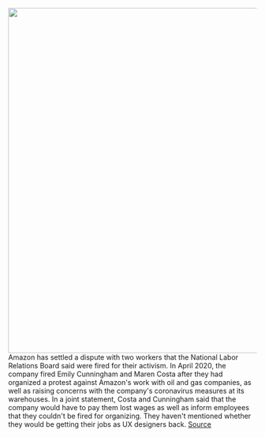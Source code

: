 <img src='https://cdn.vox-cdn.com/thumbor/njCmdM77r6aiuehn2QwGXZlj61I=/0x0:3000x2000/1200x800/filters:focal(1260x760:1740x1240)/cdn.vox-cdn.com/uploads/chorus_image/image/69929130/acastro_180329_1777_amazon_0001.0.jpg' width='700px' /><br/>
Amazon has settled a dispute with two workers that the National Labor Relations Board said were fired for their activism. In April 2020, the company fired Emily Cunningham and Maren Costa after they had organized a protest against Amazon's work with oil and gas companies, as well as raising concerns with the company's coronavirus measures at its warehouses. In a joint statement, Costa and Cunningham said that the company would have to pay them lost wages as well as inform employees that they couldn't be fired for organizing. They haven't mentioned whether they would be getting their jobs as UX designers back.
<a href='https://www.theverge.com/2021/9/29/22701431/amazon-climate-labor-activist-fired-settlement'> Source <a/>